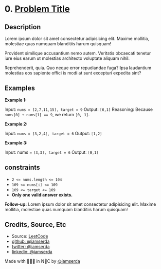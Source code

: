 # 0. [Problem Title](https://example.com/)

## Description

Lorem ipsum dolor sit amet consectetur adipisicing elit. Maxime mollitia,
molestiae quas numquam blanditiis harum quisquam!

Provident similique accusantium nemo autem. Veritatis obcaecati tenetur iure eius earum ut molestias architecto voluptate aliquam nihil.

Reprehenderit, quia. Quo neque error repudiandae fuga? Ipsa laudantium molestias eos sapiente offici is modi at sunt excepturi expedita sint?

## Examples

**Example 1:**

Input: `nums = [2,7,11,15], target = 9`
Output: `[0,1]`
Reasoning: Because `nums[0] + nums[1] == 9`, we return `[0, 1]`.

**Example 2:**

Input: `nums = [3,2,4], target = 6`
Output: `[1,2]`

**Example 3:**

Input: nums = `[3,3], target = 6`
Output: `[0,1]`

## constraints

- `2 <= nums.length <= 104`
- `109 <= nums[i] <= 109`
- `109 <= target <= 109`
- **Only one valid answer exists.**

**Follow-up:**
Lorem ipsum dolor sit amet consectetur adipisicing elit. Maxime mollitia,
molestiae quas numquam blanditiis harum quisquam!

## Credits, Source, Etc

- Source: [LeetCode](https://leetcode.com/problems/merge-sorted-array/description/)
- [github:  @iamserda](https://github.com/iamserda)
- [twitter: @iamserda](https://twitter.com/iamserda)
- [linkedin:    @iamserda](https://linkedin.com/in/iamserda)

Made with 🤍🫶🏿 in N🗽C by [@iamserda](https://www.twitter.com/iamserda)
